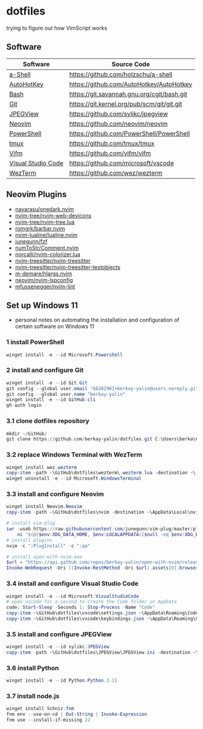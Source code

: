 # dotfiles

trying to figure out how VimScript works

## Software

| Software                                             | Source Code                                  |
|------------------------------------------------------|----------------------------------------------|
| [a-Shell](https://holzschu.github.io/a-Shell_iOS/)   | <https://github.com/holzschu/a-shell>        |
| [AutoHotKey](https://autohotkey.com/)                | <https://github.com/AutoHotkey/AutoHotkey>   |
| [Bash](https://www.gnu.org/software/bash/)           | <https://git.savannah.gnu.org/cgit/bash.git> |
| [Git](https://git-scm.com/)                          | <https://git.kernel.org/pub/scm/git/git.git> |
| [JPEGView](https://github.com/sylikc/jpegview)       | <https://github.com/sylikc/jpegview>         |
| [Neovim](https://neovim.io/)                         | <https://github.com/neovim/neovim>           |
| [PowerShell](https://microsoft.com/PowerShell)       | <https://github.com/PowerShell/PowerShell>   |
| [tmux](https://tmux.github.io/)                      | <https://github.com/tmux/tmux>               |
| [Vifm](https://vifm.info/)                           | <https://github.com/vifm/vifm>               |
| [Visual Studio Code](https://code.visualstudio.com/) | <https://github.com/microsoft/vscode>        |
| [WezTerm](https://wezfurlong.org/wezterm/index.html) | <https://github.com/wez/wezterm>             |


## Neovim Plugins

- [navarasu/onedark.nvim](https://github.com/navarasu/onedark.nvim)
- [nvim-tree/nvim-web-devicons](https://github.com/nvim-tree/nvim-web-devicons)
- [nvim-tree/nvim-tree.lua](https://github.com/nvim-tree/nvim-tree.lua)
- [romgrk/barbar.nvim](https://github.com/romgrk/barbar.nvim)
- [nvim-lualine/lualine.nvim](https://github.com/nvim-lualine/lualine.nvim)
- [junegunn/fzf](https://github.com/junegunn/fzf)
- [numToStr/Comment.nvim](https://github.com/numToStr/Comment.nvim)
- [norcalli/nvim-colorizer.lua](https://github.com/norcalli/nvim-colorizer.lua)
- [nvim-treesitter/nvim-treesitter](https://github.com/nvim-treesitter/nvim-treesitter)
- [nvim-treesitter/nvim-treesitter-textobjects](https://github.com/nvim-treesitter/nvim-treesitter-textobjects)
- [m-demare/hlargs.nvim](https://github.com/m-demare/hlargs.nvim)
- [neovim/nvim-lspconfig](https://github.com/neovim/nvim-lspconfig)
- [mfussenegger/nvim-lint](https://github.com/mfussenegger/nvim-lint)

## Set up Windows 11
- personal notes on automating the installation and configuration of certain software on Windows 11

### 1 install PowerShell
```powershell
winget install -e --id Microsoft.Powershell
```

### 2 install and configure Git
```powershell
winget install -e --id Git.Git
git config --global user.email "66202981+berkay-yalin@users.noreply.github.com"
git config --global user.name "berkay-yalin"
winget install -e --id GitHub.cli
gh auth login
```

### 3.1 clone dotfiles repository
```powershell
mkdir ~/GitHub/
git clone https://github.com/berkay-yalin/dotfiles.git C:\Users\berka\GitHub\dotfiles
```

### 3.2 replace Windows Terminal with WezTerm
```powershell
winget install wez.wezterm
copy-item -path ~\GitHub\dotfiles\wezterm\.wezterm.lua -destination ~\.wezterm.lua
winget uninstall -e --id Microsoft.WindowsTerminal
```

### 3.3 install and configure Neovim
```powershell
winget install Neovim.Neovim
copy-item -path ~\GitHub\dotfiles\nvim -destination ~\AppData\Local\nvim -recurse
```

```powershell
# install vim-plug
iwr -useb https://raw.githubusercontent.com/junegunn/vim-plug/master/plug.vim |`
    ni "$(@($env:XDG_DATA_HOME, $env:LOCALAPPDATA)[$null -eq $env:XDG_DATA_HOME])/nvim-data/site/autoload/plug.vim" -Force
# install plugins
nvim -c ":PlugInstall" -c ":qa"
```

```powershell
# install open-with-nvim.exe
$url = "https://api.github.com/repos/berkay-yalin/open-with-nvim/releases/latest"
Invoke-WebRequest -Uri ((Invoke-RestMethod -Uri $url).assets[0].browser_download_url) -OutFile ~\AppData\Local\nvim-data\open-with-nvim.exe
```

### 3.4 install and configure Visual Studio Code
```powershell
winget install -e --id Microsoft.VisualStudioCode
# open vscode for a second to create the Code folder in AppData
code; Start-Sleep -Seconds 1; Stop-Process -Name "Code"
copy-item ~\GitHub\dotfiles\vscode\settings.json ~\AppData\Roaming\Code\User\settings.json
copy-item ~\GitHub\dotfiles\vscode\keybindings.json ~\AppData\Roaming\Code\User\keybindings.json
```

### 3.5 install and configure JPEGView
```powershell
winget install -e --id sylikc.JPEGView
copy-item -path ~\GitHub\dotfiles\JPEGView\JPEGView.ini -destination ~\AppData\Roaming\JPEGView\JPEGView.ini
```

### 3.6 install Python
```powershell
winget install -e --id Python.Python.3.11
```

### 3.7 install node.js
```powershell
winget install Schniz.fnm
fnm env --use-on-cd | Out-String | Invoke-Expression
fnm use --install-if-missing 22
```

